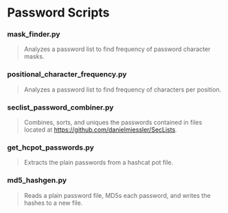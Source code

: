 # Password Scripts

### mask_finder.py
> Analyzes a password list to find frequency of password character masks.

### positional_character_frequency.py
> Analyzes a password list to find frequency of characters per position.

### seclist_password_combiner.py
> Combines, sorts, and uniques the passwords contained in files located at 
https://github.com/danielmiessler/SecLists.

### get_hcpot_passwords.py
> Extracts the plain passwords from a hashcat pot file.

### md5_hashgen.py
> Reads a plain password file, MD5s each password, and writes the hashes to a new file.
